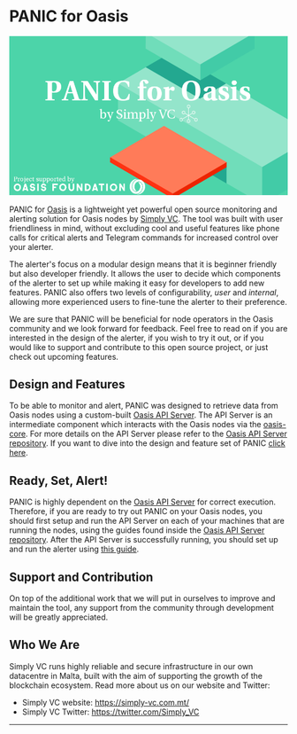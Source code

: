 # PANIC for Oasis

<img src="doc/images/IMG_PANIC.png" alt="PANIC Oasis logo" />

PANIC for [Oasis](https://oasisprotocol.org/) is a lightweight yet powerful open source monitoring and alerting solution for Oasis nodes by [Simply VC](https://simply-vc.com.mt/). The tool was built with user friendliness in mind, without excluding cool and useful features like phone calls for critical alerts and Telegram commands for increased control over your alerter.

The alerter's focus on a modular design means that it is beginner friendly but also developer friendly. It allows the user to decide which components of the alerter to set up while making it easy for developers to add new features. PANIC also offers two levels of configurability, _user_ and _internal_, allowing more experienced users to fine-tune the alerter to their preference.

We are sure that PANIC will be beneficial for node operators in the Oasis community and we look forward for feedback. Feel free to read on if you are interested in the design of the alerter, if you wish to try it out, or if you would like to support and contribute to this open source project, or just check out upcoming features.

## Design and Features

To be able to monitor and alert, PANIC was designed to retrieve data from Oasis nodes using a custom-built [Oasis API Server](https://github.com/SimplyVC/oasis_api_server). The API Server is an intermediate component which interacts with the Oasis nodes via the [oasis-core](https://github.com/oasislabs/oasis-core). For more details on the API Server please refer to the [Oasis API Server repository](https://github.com/SimplyVC/oasis_api_server). If you want to dive into the design and feature set of PANIC [click here](doc/DESIGN_AND_FEATURES.md).

## Ready, Set, Alert!

PANIC is highly dependent on the [Oasis API Server](https://github.com/SimplyVC/oasis_api_server) for correct execution. Therefore, if you are ready to try out PANIC on your Oasis nodes, you should first setup and run the API Server on each of your machines that are running the nodes, using the guides found inside the [Oasis API Server repository](https://github.com/SimplyVC/oasis_api_server). After the API Server is successfully running, you should set up and run the alerter using [this guide](doc/INSTALL_AND_RUN.md).

## Support and Contribution

On top of the additional work that we will put in ourselves to improve and maintain the tool, any support from the community through development will be greatly appreciated. 

## Who We Are

Simply VC runs highly reliable and secure infrastructure in our own datacentre in Malta, built with the aim of supporting the growth of the blockchain ecosystem. Read more about us on our website and Twitter:

- Simply VC website: <https://simply-vc.com.mt/>
- Simply VC Twitter: <https://twitter.com/Simply_VC>

---
